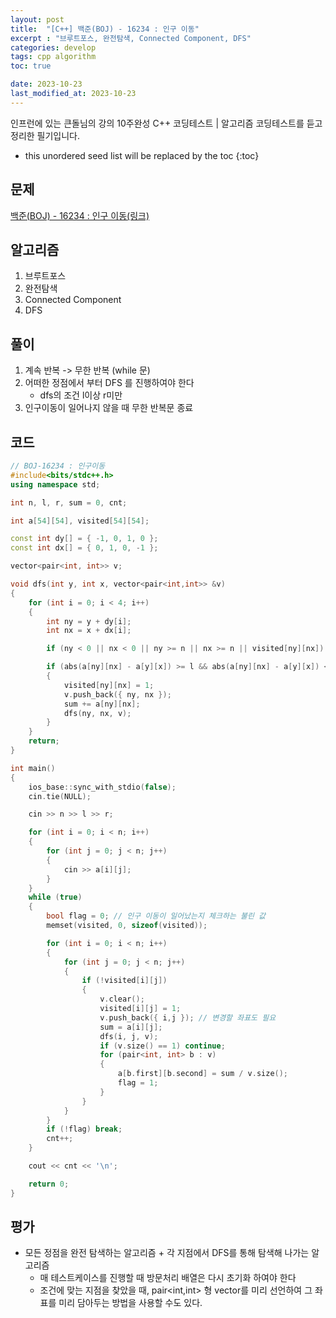 ```yaml
---
layout: post
title:  "[C++] 백준(BOJ) - 16234 : 인구 이동"
excerpt : "브루트포스, 완전탐색, Connected Component, DFS"
categories: develop
tags: cpp algorithm
toc: true

date: 2023-10-23
last_modified_at: 2023-10-23
---
```

> <span style="font-size: 80%">
인프런에 있는 큰돌님의 강의 10주완성 C++ 코딩테스트 | 알고리즘 코딩테스트를 듣고 정리한 필기입니다.</span>

<!--more-->

* this unordered seed list will be replaced by the toc
{:toc}

## 문제 

[백준(BOJ) - 16234 : 인구 이동(링크)](https://www.acmicpc.net/problem/16234)

## 알고리즘

  1. 브루트포스
  2. 완전탐색
  3. Connected Component
  4. DFS

## 풀이
  1. 계속 반복 -> 무한 반복 (while 문)
  2. 어떠한 정점에서 부터 DFS 를 진행하여야 한다
      * dfs의 조건 l이상 r미만
  3. 인구이동이 일어나지 않을 때 무한 반복문 종료 

## 코드  
```cpp
// BOJ-16234 : 인구이동
#include<bits/stdc++.h>
using namespace std;

int n, l, r, sum = 0, cnt;

int a[54][54], visited[54][54];

const int dy[] = { -1, 0, 1, 0 };
const int dx[] = { 0, 1, 0, -1 };

vector<pair<int, int>> v;

void dfs(int y, int x, vector<pair<int,int>> &v)
{
	for (int i = 0; i < 4; i++)
	{
		int ny = y + dy[i];
		int nx = x + dx[i];

		if (ny < 0 || nx < 0 || ny >= n || nx >= n || visited[ny][nx]) continue;

		if (abs(a[ny][nx] - a[y][x]) >= l && abs(a[ny][nx] - a[y][x]) <= r)
		{
			visited[ny][nx] = 1;
			v.push_back({ ny, nx });
			sum += a[ny][nx];
			dfs(ny, nx, v);
		}
	}
	return;
}

int main()
{
	ios_base::sync_with_stdio(false);
	cin.tie(NULL);

	cin >> n >> l >> r;

	for (int i = 0; i < n; i++)
	{
		for (int j = 0; j < n; j++)
		{
			cin >> a[i][j];
		}
	}
	while (true)
	{
		bool flag = 0; // 인구 이동이 일어났는지 체크하는 불린 값
		memset(visited, 0, sizeof(visited));

		for (int i = 0; i < n; i++)
		{
			for (int j = 0; j < n; j++)
			{
				if (!visited[i][j])
				{
					v.clear();
					visited[i][j] = 1;
					v.push_back({ i,j }); // 변경할 좌표도 필요
					sum = a[i][j];
					dfs(i, j, v);
					if (v.size() == 1) continue;
					for (pair<int, int> b : v)
					{
						a[b.first][b.second] = sum / v.size();
						flag = 1;
					}
				}
			}
		}
		if (!flag) break;
		cnt++;
	}

	cout << cnt << '\n';

	return 0;
}
```

## 평가  
* 모든 정점을 완전 탐색하는 알고리즘 + 각 지점에서 DFS를 통해 탐색해 나가는 알고리즘
    - 매 테스트케이스를 진행할 때 방문처리 배열은 다시 초기화 하여야 한다
	- 조건에 맞는 지점을 찾았을 때, pair<int,int> 형 vector를 미리 선언하여 그 좌표를 미리 담아두는 방법을 사용할 수도 있다.